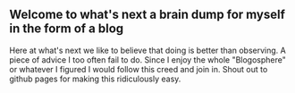 ## Welcome to what's next a brain dump for myself in the form of a blog
Here at what's next we like to believe that doing is better than observing. A piece of advice I too often fail to do. Since I enjoy the whole "Blogosphere" or whatever I figured I would follow this creed and join in. Shout out to github pages for making this ridiculously easy. 



